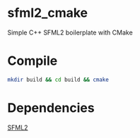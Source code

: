 # sfml2_cmake
Simple C++ SFML2 boilerplate with CMake

# Compile
````bash
mkdir build && cd build && cmake
````

# Dependencies
[SFML2](https://www.sfml-dev.org/)
